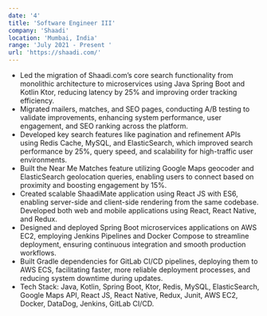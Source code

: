 ```yaml
---
date: '4'
title: 'Software Engineer III'
company: 'Shaadi'
location: 'Mumbai, India'
range: 'July 2021 - Present '
url: 'https://shaadi.com/'
---
```


- Led the migration of Shaadi.com’s core search functionality from monolithic architecture to microservices using Java Spring Boot and Kotlin Ktor, reducing latency by 25% and improving order tracking efficiency.
- Migrated mailers, matches, and SEO pages, conducting A/B testing to validate improvements, enhancing system performance, user engagement, and SEO ranking across the platform.
- Developed key search features like pagination and refinement APIs using Redis Cache, MySQL, and ElasticSearch, which improved search performance by 25%, query speed, and scalability for high-traffic user environments.
- Built the Near Me Matches feature utilizing Google Maps geocoder and ElasticSearch geolocation queries, enabling users to connect based on proximity and boosting engagement by 15%.
- Created scalable ShaadiMate application using React JS with ES6, enabling server-side and client-side rendering from the same codebase. Developed both web and mobile applications using React, React Native, and Redux.
- Designed and deployed Spring Boot microservices applications on AWS EC2, employing Jenkins Pipelines and Docker Compose to streamline deployment, ensuring continuous integration and smooth production workflows.
- Built Gradle dependencies for GitLab CI/CD pipelines, deploying them to AWS ECS, facilitating faster, more reliable deployment processes, and reducing system downtime during updates.
- Tech Stack: Java, Kotlin, Spring Boot, Ktor, Redis, MySQL, ElasticSearch, Google Maps API, React JS, React Native, Redux, Junit, AWS EC2, Docker, DataDog, Jenkins, GitLab CI/CD.
